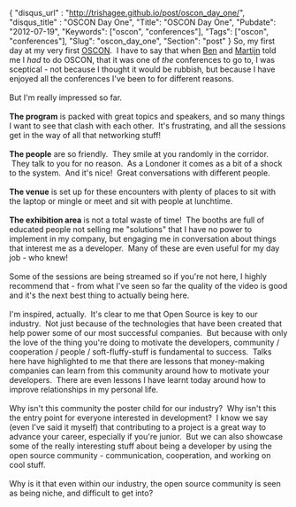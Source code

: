 {
 "disqus_url" : "http://trishagee.github.io/post/oscon_day_one/",
 "disqus_title" : "OSCON Day One",
 "Title": "OSCON Day One",
 "Pubdate": "2012-07-19",
 "Keywords": ["oscon", "conferences"],
 "Tags": ["oscon", "conferences"],
 "Slug": "oscon_day_one",
 "Section": "post"
}
So, my first day at my very first <a href="http://www.oscon.com/oscon2012">OSCON</a>. &nbsp;I have to say that when <a href="https://twitter.com/kittylyst">Ben</a> and <a href="https://twitter.com/karianna">Martijn</a> told me I <i>had</i> to do OSCON, that it was one of <i>the</i> conferences to go to, I was sceptical - not because I thought it would be rubbish, but because I have enjoyed all the conferences I've been to for different reasons.<br /><br />But I'm really impressed so far.<br /><br /><b>The program</b> is packed with great topics and speakers, and so many things I want to see that clash with each other. &nbsp;It's frustrating, and all the sessions get in the way of all that networking stuff!<br /><br /><b>The people</b> are so friendly. &nbsp;They smile at you randomly in the corridor. &nbsp;They talk to you for no reason. &nbsp;As a Londoner it comes as a bit of a shock to the system. &nbsp;And it's nice! &nbsp;Great conversations with different people.<br /><br /><b>The venue</b>&nbsp;is set up for these encounters with plenty of places to sit with the laptop or mingle or meet and sit with people at lunchtime.<br /><br /><b>The exhibition area</b> is not a total waste of time! &nbsp;The booths are full of educated people not selling me "solutions" that I have no power to implement in my company, but engaging me in conversation about things that interest me as a developer. &nbsp;Many of these are even useful for my day job - who knew!<br /><br />Some of the sessions are being streamed so if you're not here, I highly recommend that - from what I've seen so far the quality of the video is good and it's the next best thing to actually being here.<br /><br />I'm inspired, actually. &nbsp;It's clear to me that Open Source is key to our industry. &nbsp;Not just because of the technologies that have been created that help power some of our most successful companies. &nbsp;But because with only the love of the thing you're doing to motivate the developers, community / cooperation / people / soft-fluffy-stuff is fundamental to success. &nbsp;Talks here have highlighted to me that there are lessons that money-making companies can learn from this community around how to motivate your developers. &nbsp;There are even lessons I have learnt today around how to improve relationships in my personal life.<br /><br />Why isn't this community the poster child for our industry? &nbsp;Why isn't this the entry point for everyone interested in development? &nbsp;I know we say (even I've said it myself) that contributing to a project is a great way to advance your career, especially if you're junior. &nbsp;But we can also showcase some of the really interesting stuff about being a developer by using the open source community - communication, cooperation, and working on cool stuff. <br /><br />Why is it that even within our industry, the open source community is seen as being niche, and difficult to get into?
